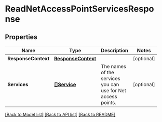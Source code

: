 # ReadNetAccessPointServicesResponse

## Properties

Name | Type | Description | Notes
------------ | ------------- | ------------- | -------------
**ResponseContext** | [**ResponseContext**](ResponseContext.md) |  | [optional] 
**Services** | [**[]Service**](Service.md) | The names of the services you can use for Net access points. | [optional] 

[[Back to Model list]](../README.md#documentation-for-models) [[Back to API list]](../README.md#documentation-for-api-endpoints) [[Back to README]](../README.md)



